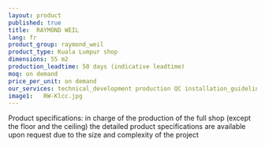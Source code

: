 ```yaml
---
layout: product
published: true
title:  RAYMOND WEIL
lang: fr
product_group: raymond_weil
product_type: Kuala Lumpur shop
dimensions: 55 m2
production_leadtime: 50 days (indicative leadtime)
moq: on demand
price_per_unit: on demand
our_services: technical_development production QC installation_guideline_manual logistic shipping
image1:   RW-Klcc.jpg
---
```

Product specifications: in charge of the production of the full shop (except the floor and the ceiling) the detailed product specifications are available upon request due to the size and complexity of the project						
